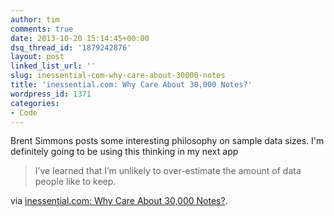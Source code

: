 ```yaml
---
author: tim
comments: true
date: 2013-10-20 15:14:45+00:00
dsq_thread_id: '1879242876'
layout: post
linked_list_url: ''
slug: inessential-com-why-care-about-30000-notes
title: 'inessential.com: Why Care About 30,000 Notes?'
wordpress_id: 1371
categories:
- Code
---
```


Brent Simmons posts some interesting philosophy on sample data sizes. I'm
definitely going to be using this thinking in my next app

> I’ve learned that I’m unlikely to over-estimate the amount of data people like
to keep.

via [inessential.com: Why Care About 30,000
Notes?](http://inessential.com/2013/10/05/why_care_about_30_000_notes_).
